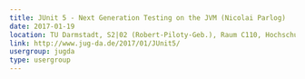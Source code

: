 ```yaml
---
title: JUnit 5 - Next Generation Testing on the JVM (Nicolai Parlog)
date: 2017-01-19
location: TU Darmstadt, S2|02 (Robert-Piloty-Geb.), Raum C110, Hochschulstr. 10, 64289 Darmstadt
link: http://www.jug-da.de/2017/01/JUnit5/
usergroup: jugda
type: usergroup
---
```

